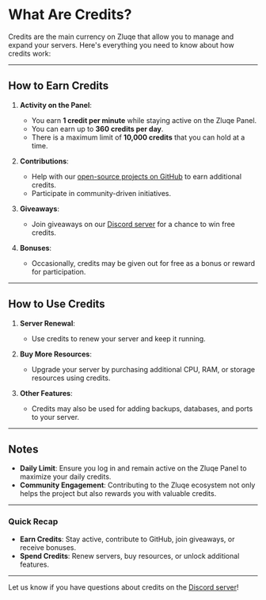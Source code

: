 # What Are Credits?

Credits are the main currency on Zluqe that allow you to manage and expand your servers. Here's everything you need to know about how credits work:

---

## How to Earn Credits
1. **Activity on the Panel**:
   - You earn **1 credit per minute** while staying active on the Zluqe Panel.
   - You can earn up to **360 credits per day**.
   - There is a maximum limit of **10,000 credits** that you can hold at a time.

2. **Contributions**:
   - Help with our [open-source projects on GitHub](https://github.com/Zluqe) to earn additional credits.
   - Participate in community-driven initiatives.

3. **Giveaways**:
   - Join giveaways on our [Discord server](https://zluqe.org/discord) for a chance to win free credits.

4. **Bonuses**:
   - Occasionally, credits may be given out for free as a bonus or reward for participation.

---

## How to Use Credits
1. **Server Renewal**:
   - Use credits to renew your server and keep it running.

2. **Buy More Resources**:
   - Upgrade your server by purchasing additional CPU, RAM, or storage resources using credits.

3. **Other Features**:
   - Credits may also be used for adding backups, databases, and ports to your server.

---

## Notes
- **Daily Limit**: Ensure you log in and remain active on the Zluqe Panel to maximize your daily credits.
- **Community Engagement**: Contributing to the Zluqe ecosystem not only helps the project but also rewards you with valuable credits.

---

### Quick Recap
- **Earn Credits**: Stay active, contribute to GitHub, join giveaways, or receive bonuses.
- **Spend Credits**: Renew servers, buy resources, or unlock additional features.

---

Let us know if you have questions about credits on the [Discord server](https://zluqe.org/discord)!
